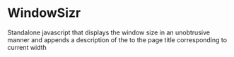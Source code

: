 WindowSizr
==========

Standalone javascript that displays the window size in an unobtrusive manner and appends a description of the to the page title corresponding to current width